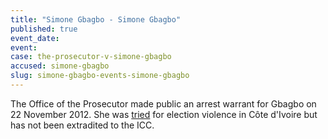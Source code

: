 ```yaml
---
title: "Simone Gbagbo - Simone Gbagbo"
published: true
event_date:
event:
case: the-prosecutor-v-simone-gbagbo
accused: simone-gbagbo
slug: simone-gbagbo-events-simone-gbagbo
---
```


The Office of the Prosecutor made public an arrest warrant for Gbagbo on 22 November 2012. She was [tried](http://www.france24.com/en/20150310-simone-gbagbo-wife-first-lady-ivory-coast-jailed-20-years-election-violence-court-sentence/) for election violence in Côte d'Ivoire but has not been extradited to the ICC.

